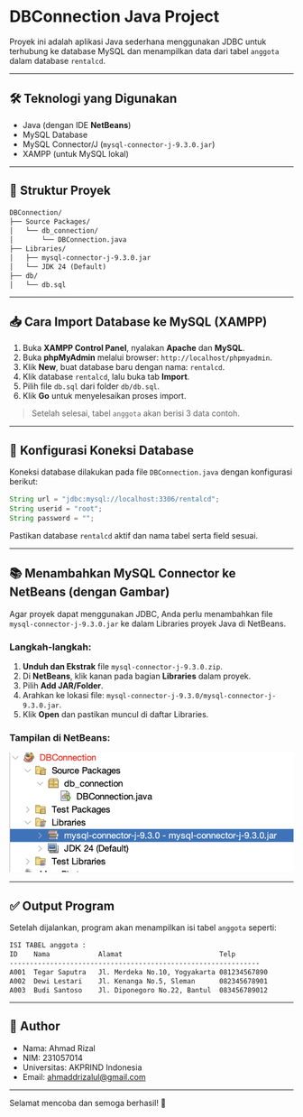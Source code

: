 # DBConnection Java Project

Proyek ini adalah aplikasi Java sederhana menggunakan JDBC untuk terhubung ke database MySQL dan menampilkan data dari tabel `anggota` dalam database `rentalcd`.

---

## 🛠️ Teknologi yang Digunakan

* Java (dengan IDE **NetBeans**)
* MySQL Database
* MySQL Connector/J (`mysql-connector-j-9.3.0.jar`)
* XAMPP (untuk MySQL lokal)

---

## 📂 Struktur Proyek

```
DBConnection/
├── Source Packages/
│   └── db_connection/
│       └── DBConnection.java
├── Libraries/
│   ├── mysql-connector-j-9.3.0.jar
│   └── JDK 24 (Default)
├── db/
│   └── db.sql
```

---

## 📥 Cara Import Database ke MySQL (XAMPP)

1. Buka **XAMPP Control Panel**, nyalakan **Apache** dan **MySQL**.
2. Buka **phpMyAdmin** melalui browser: `http://localhost/phpmyadmin`.
3. Klik **New**, buat database baru dengan nama: `rentalcd`.
4. Klik database `rentalcd`, lalu buka tab **Import**.
5. Pilih file `db.sql` dari folder `db/db.sql`.
6. Klik **Go** untuk menyelesaikan proses import.

> Setelah selesai, tabel `anggota` akan berisi 3 data contoh.

---

## 🔗 Konfigurasi Koneksi Database

Koneksi database dilakukan pada file `DBConnection.java` dengan konfigurasi berikut:

```java
String url = "jdbc:mysql://localhost:3306/rentalcd";
String userid = "root";
String password = "";
```

Pastikan database `rentalcd` aktif dan nama tabel serta field sesuai.

---

## 📚 Menambahkan MySQL Connector ke NetBeans (dengan Gambar)

Agar proyek dapat menggunakan JDBC, Anda perlu menambahkan file `mysql-connector-j-9.3.0.jar` ke dalam Libraries proyek Java di NetBeans.

### Langkah-langkah:

1. **Unduh dan Ekstrak** file `mysql-connector-j-9.3.0.zip`.
2. Di **NetBeans**, klik kanan pada bagian **Libraries** dalam proyek.
3. Pilih **Add JAR/Folder**.
4. Arahkan ke lokasi file: `mysql-connector-j-9.3.0/mysql-connector-j-9.3.0.jar`.
5. Klik **Open** dan pastikan muncul di daftar Libraries.

### Tampilan di NetBeans:

![Struktur NetBeans](img/folder-structure.png)

---

## ✅ Output Program

Setelah dijalankan, program akan menampilkan isi tabel `anggota` seperti:

```
ISI TABEL anggota :
ID    Nama            Alamat                        Telp
--------------------------------------------------------------
A001  Tegar Saputra   Jl. Merdeka No.10, Yogyakarta 081234567890
A002  Dewi Lestari    Jl. Kenanga No.5, Sleman      082345678901
A003  Budi Santoso    Jl. Diponegoro No.22, Bantul  083456789012
```

---

## 👤 Author

* Nama: Ahmad Rizal
* NIM: 231057014
* Universitas: AKPRIND Indonesia
* Email: ahmaddrizalul@gmail.com

---

Selamat mencoba dan semoga berhasil! 🚀

